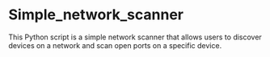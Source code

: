 # Simple_network_scanner
This Python script is a simple network scanner that allows users to discover devices on a network and scan open ports on a specific device.
